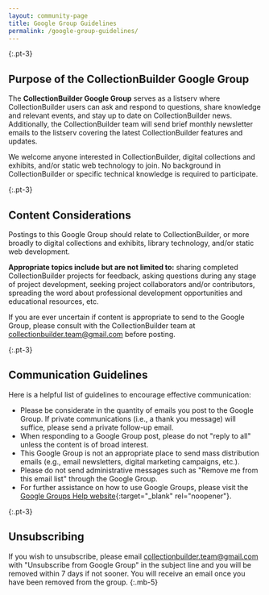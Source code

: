 ```yaml
---
layout: community-page
title: Google Group Guidelines
permalink: /google-group-guidelines/
---
```


{:.pt-3}
## Purpose of the CollectionBuilder Google Group

The **CollectionBuilder Google Group** serves as a listserv where CollectionBuilder users can ask and respond to questions, share knowledge and relevant events, and stay up to date on CollectionBuilder news. Additionally, the CollectionBuilder team will send brief monthly newsletter emails to the listserv covering the latest CollectionBuilder features and updates.

We welcome anyone interested in CollectionBuilder, digital collections and exhibits, and/or static web technology to join. No background in CollectionBuilder or specific technical knowledge is required to participate.

{:.pt-3}
## Content Considerations

Postings to this Google Group should relate to CollectionBuilder, or more broadly to digital collections and exhibits, library technology, and/or static web development. 

**Appropriate topics include but are not limited to:** sharing completed CollectionBuilder projects for feedback, asking questions during any stage of project development, seeking project collaborators and/or contributors, spreading the word about professional development opportunities and educational resources, etc.

If you are ever uncertain if content is appropriate to send to the Google Group, please consult with the CollectionBuilder team at [collectionbuilder.team@gmail.com](mailto:collectionbuilder.team@gmail.com) before posting.

{:.pt-3}
## Communication Guidelines 

Here is a helpful list of guidelines to encourage effective communication:
- Please be considerate in the quantity of emails you post to the Google Group. If private communications (i.e., a thank you message) will suffice, please send a private follow-up email.
- When responding to a Google Group post, please do not "reply to all" unless the content is of broad interest.
- This Google Group is not an appropriate place to send mass distribution emails (e.g., email newsletters, digital marketing campaigns, etc.).
- Please do not send administrative messages such as "Remove me from this email list" through the Google Group. 
- For further assistance on how to use Google Groups, please visit the [Google Groups Help website](https://support.google.com/groups/?hl=en#topic=9216){:target="_blank" rel="noopener"}.

{:.pt-3}
## Unsubscribing 

If you wish to unsubscribe, please email [collectionbuilder.team@gmail.com](mailto:collectionbuilder.team@gmail.com) with "Unsubscribe from Google Group" in the subject line and you will be removed within 7 days if not sooner. You will receive an email once you have been removed from the group.
{:.mb-5}

